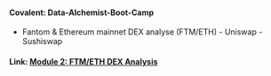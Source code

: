 #### Covalent: Data-Alchemist-Boot-Camp

- Fantom & Ethereum mainnet DEX analyse (FTM/ETH) - Uniswap - Sushiswap

#### Link: [Module 2: FTM/ETH DEX Analysis](https://www.covalenthq.com/platform/#/increment/pages/sabelo/module-2-ftmeth-dex-analysis/)
